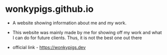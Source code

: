 # wonkypigs.github.io

- A website showing information about me and my work.

- This website was mainly made by me for showing off my work and what I can do for future clients. Thus, it is not the best one out there

- official link - https://wonkypigs.dev
